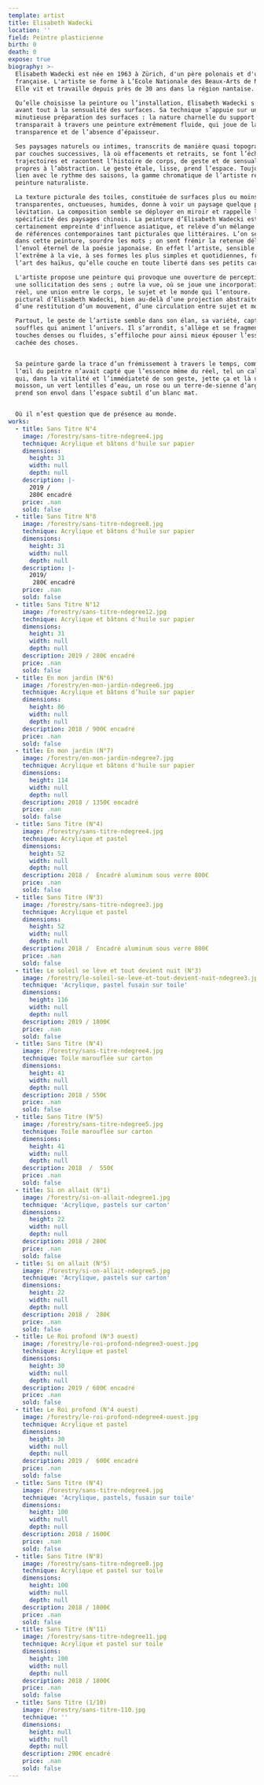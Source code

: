 ```yaml
---
template: artist
title: Elisabeth Wadecki
location: ''
field: Peintre plasticienne
birth: 0
death: 0
expose: true
biography: >-
  Elisabeth Wadecki est née en 1963 à Zürich, d'un père polonais et d'une mère
  française. L'artiste se forme à L’Ecole Nationale des Beaux-Arts de Nancy.
  Elle vit et travaille depuis près de 30 ans dans la région nantaise.

  Qu’elle choisisse la peinture ou l’installation, Elisabeth Wadecki s’attache
  avant tout à la sensualité des surfaces. Sa technique s’appuie sur une
  minutieuse préparation des surfaces : la nature charnelle du support textile
  transparait à travers une peinture extrêmement fluide, qui joue de la
  transparence et de l’absence d’épaisseur. 

  Ses paysages naturels ou intimes, transcrits de manière quasi topographique
  par couches successives, là où effacements et retraits, se font l’écho de
  trajectoires et racontent l’histoire de corps, de geste et de sensualité,
  propres à l’abstraction. Le geste étale, lisse, prend l’espace. Toujours en
  lien avec le rythme des saisons, la gamme chromatique de l’artiste rejoint la
  peinture naturaliste.

  La texture picturale des toiles, constituée de surfaces plus ou moins
  transparentes, onctueuses, humides, donne à voir un paysage quelque peu en
  lévitation. La composition semble se déployer en miroir et rappelle la
  spécificité des paysages chinois. La peinture d’Elisabeth Wadecki est très
  certainement empreinte d'influence asiatique, et relève d’un mélange intuitif
  de références contemporaines tant picturales que littéraires. L’on sent ici
  dans cette peinture, sourdre les mots ; on sent frémir la retenue délicate et
  l’envol éternel de la poésie japonaise. En effet l’artiste, sensible à
  l’extrême à la vie, à ses formes les plus simples et quotidiennes, fréquente
  l’art des haïkus, qu’elle couche en toute liberté dans ses petits carnets.

  L'artiste propose une peinture qui provoque une ouverture de perceptions et
  une sollicitation des sens ; outre la vue, où se joue une incorporation du
  réel, une union entre le corps, le sujet et le monde qui l’entoure.  L’art
  pictural d’Elisabeth Wadecki, bien au-delà d’une projection abstraite, relève
  d’une restitution d’un mouvement, d’une circulation entre sujet et monde.

  Partout, le geste de l’artiste semble dans son élan, sa variété, capter les
  souffles qui animent l’univers. Il s’arrondit, s’allège et se fragmente en
  touches denses ou fluides, s’effiloche pour ainsi mieux épouser l’essence
  cachée des choses.


  Sa peinture garde la trace d’un frémissement à travers le temps, comme si
  l’œil du peintre n’avait capté que l’essence même du réel, tel un calligraphe
  qui, dans la vitalité et l’immédiateté de son geste, jette ça et là un jaune
  moisson, un vert lentilles d’eau, un rose ou un terre-de-sienne d’argile, et
  prend son envol dans l’espace subtil d’un blanc mat.


  Où il n’est question que de présence au monde.
works:
  - title: Sans Titre N°4
    image: /forestry/sans-titre-ndegree4.jpg
    technique: Acrylique et bâtons d'huile sur papier
    dimensions:
      height: 31
      width: null
      depth: null
    description: |-
      2019 / 
      280€ encadré
    price: .nan
    sold: false
  - title: Sans Titre N°8
    image: /forestry/sans-titre-ndegree8.jpg
    technique: Acrylique et bâtons d'huile sur papier
    dimensions:
      height: 31
      width: null
      depth: null
    description: |-
      2019/ 
       280€ encadré
    price: .nan
    sold: false
  - title: Sans Titre N°12
    image: /forestry/sans-titre-ndegree12.jpg
    technique: Acrylique et bâtons d'huile sur papier
    dimensions:
      height: 31
      width: null
      depth: null
    description: 2019 / 280€ encadré
    price: .nan
    sold: false
  - title: En mon jardin (N°6)
    image: /forestry/en-mon-jardin-ndegree6.jpg
    technique: Acrylique et bâtons d’huile sur papier
    dimensions:
      height: 86
      width: null
      depth: null
    description: 2018 / 900€ encadré
    price: .nan
    sold: false
  - title: En mon jardin (N°7)
    image: /forestry/en-mon-jardin-ndegree7.jpg
    technique: Acrylique et bâtons d'huile sur papier
    dimensions:
      height: 114
      width: null
      depth: null
    description: 2018 / 1350€ encadré
    price: .nan
    sold: false
  - title: Sans Titre (N°4)
    image: /forestry/sans-titre-ndegree4.jpg
    technique: Acrylique et pastel
    dimensions:
      height: 52
      width: null
      depth: null
    description: 2018 /  Encadré aluminum sous verre 800€
    price: .nan
    sold: false
  - title: Sans Titre (N°3)
    image: /forestry/sans-titre-ndegree3.jpg
    technique: Acrylique et pastel
    dimensions:
      height: 52
      width: null
      depth: null
    description: 2018 /  Encadré aluminum sous verre 800€
    price: .nan
    sold: false
  - title: Le soleil se lève et tout devient nuit (N°3)
    image: /forestry/le-soleil-se-leve-et-tout-devient-nuit-ndegree3.jpg
    technique: 'Acrylique, pastel fusain sur toile'
    dimensions:
      height: 116
      width: null
      depth: null
    description: 2019 / 1800€
    price: .nan
    sold: false
  - title: Sans Titre (N°4)
    image: /forestry/sans-titre-ndegree4.jpg
    technique: Toile marouflée sur carton
    dimensions:
      height: 41
      width: null
      depth: null
    description: 2018 / 550€
    price: .nan
    sold: false
  - title: Sans Titre (N°5)
    image: /forestry/sans-titre-ndegree5.jpg
    technique: Toile marouflée sur carton
    dimensions:
      height: 41
      width: null
      depth: null
    description: 2018  /  550€
    price: .nan
    sold: false
  - title: Si on allait (N°1)
    image: /forestry/si-on-allait-ndegree1.jpg
    technique: 'Acrylique, pastels sur carton'
    dimensions:
      height: 22
      width: null
      depth: null
    description: 2018 / 280€
    price: .nan
    sold: false
  - title: Si on allait (N°5)
    image: /forestry/si-on-allait-ndegree5.jpg
    technique: 'Acrylique, pastels sur carton'
    dimensions:
      height: 22
      width: null
      depth: null
    description: 2018 /  280€
    price: .nan
    sold: false
  - title: Le Roi profond (N°3 ouest)
    image: /forestry/le-roi-profond-ndegree3-ouest.jpg
    technique: Acrylique et pastel
    dimensions:
      height: 30
      width: null
      depth: null
    description: 2019 / 600€ encadré
    price: .nan
    sold: false
  - title: Le Roi profond (N°4 ouest)
    image: /forestry/le-roi-profond-ndegree4-ouest.jpg
    technique: Acrylique et pastel
    dimensions:
      height: 30
      width: null
      depth: null
    description: 2019 /  600€ encadré
    price: .nan
    sold: false
  - title: Sans Titre (N°4)
    image: /forestry/sans-titre-ndegree4.jpg
    technique: 'Acrylique, pastels, fusain sur toile'
    dimensions:
      height: 100
      width: null
      depth: null
    description: 2018 / 1600€
    price: .nan
    sold: false
  - title: Sans Titre (N°8)
    image: /forestry/sans-titre-ndegree8.jpg
    technique: Acrylique et pastel sur toile
    dimensions:
      height: 100
      width: null
      depth: null
    description: 2018 / 1800€
    price: .nan
    sold: false
  - title: Sans Titre (N°11)
    image: /forestry/sans-titre-ndegree11.jpg
    technique: Acrylique et pastel sur toile
    dimensions:
      height: 100
      width: null
      depth: null
    description: 2018 / 1800€
    price: .nan
    sold: false
  - title: Sans Titre (1/10)
    image: /forestry/sans-titre-110.jpg
    technique: ''
    dimensions:
      height: null
      width: null
      depth: null
    description: 290€ encadré
    price: .nan
    sold: false
---
```


